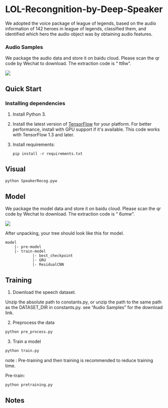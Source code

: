 # LOL-Recongnition-by-Deep-Speaker

 We adopted the voice package of league of legends, based on the audio information of 142 heroes in league of legends, classified them, and identified which hero the audio object was by obtaining audio features. 

### Audio Samples

 We package the audio data and store it on baidu cloud. Please scan the qr code by Wechat to download.  The extraction code is  “ tt8w”.

![](https://p.qlogo.cn/qqmail_head/tFvCianWnUl4FlklZ5cbcsR599vrZLo2IEShPmfibms3zGbBMSVldLg8gbqs0tM7e1mA1WhG5KGf0/0)

## Quick Start

### Installing dependencies

1. Install Python 3.

2. Install the latest version of [TensorFlow](https://www.tensorflow.org/install/) for your platform. For better performance, install with GPU support if it's available. This code works with TensorFlow 1.3 and later.

3. Install requirements:

   ```
   pip install -r requirements.txt
   ```

## Visual 

```python
python SpeakerRecog.pyw
```

## Model

We package the model data and store it on baidu cloud. Please scan the qr code by Wechat to download. The extraction code is  “ 6umw”.

![](https://p.qlogo.cn/qqmail_head/tFvCianWnUl4FlklZ5cbcsR599vrZLo2IEShPmfibms3z4R2IJtWjdY9dqVVk9OCKKfqpnjDEqPJA/0)

 After unpacking, your tree should look like this for model.

```
model
	|- pre-model
	|- train-model
			|- best_checkpoint
			|- GRU
			|- ResidualCNN
```

## Training

1. Download the speech dataset. 

Unzip the absolute path to constants.py, or unzip the path to the same path as the DATASET_DIR in constants.py. see “Audio Samples” for the download link.

2. Preprocess the data

```python
python pre_process.py
```

3. Train a model

```python
python train.py
```

note : Pre-training and then training is recommended to reduce training time.

Pre-train:

```python
python pretraining.py
```

## Notes

